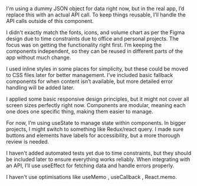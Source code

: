 I'm using a dummy JSON object for data right now, but in the real app, I’d replace this with an actual API call. To keep things reusable, I’ll handle the API calls outside of this component.

I didn't exactly match the fonts, icons, and volume chart as per the Figma design due to time constraints due to office and personal projects. The focus was on getting the functionality right first. I’m keeping the components independent, so they can be reused in different parts of the app without much change.

I used inline styles in some places for simplicity, but these could be moved to CSS files later for better management. I’ve included basic fallback components for when content isn’t available, but more detailed error handling will be added later.

I applied some basic responsive design principles, but it might not cover all screen sizes perfectly right now. Components are modular, meaning each one does one specific thing, making them easier to manage.

For now, I’m using useState to manage state within components. In bigger projects, I might switch to something like Redux/react query. I made sure buttons and elements have labels for accessibility, but a more thorough review is needed.

I haven't added automated tests yet due to time constraints, but they should be included later to ensure everything works reliably. When integrating with an API, I’ll use useEffect for fetching data and handle errors properly.

I haven't use optimisations like useMemo , useCallback , React.memo.

